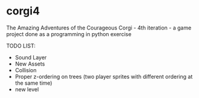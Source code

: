 # corgi4
The Amazing Adventures of the Courageous Corgi - 4th iteration - a game project done as a programming in python exercise

TODO LIST:
- Sound Layer
- New Assets
- Collision
- Proper z-ordering on trees (two player sprites with different ordering at the same time)
- new level